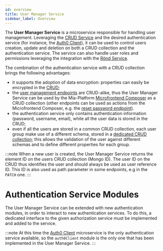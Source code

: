 ```yaml
---
id: overview
title: User Manager Service
sidebar_label: Overview
---
```


<!--
WARNING: this file was automatically generated by Mia-Platform Doc Aggregator.
DO NOT MODIFY IT BY HAND.
Instead, modify the source file and run the aggregator to regenerate this file.
-->

The **User Manager Service** is a microservice responsible for handling user management.
Leveraging the [CRUD Service](/runtime_suite/crud-service/overview_and_usage) and the desired authentication service
(for instance, the [Auth0 Client](/runtime_suite/auth0-client/overview_and_usage)),
it can be used to control users creation, update and deletion on both a CRUD collection and the authentication service.
The service can also handle user roles and permissions leveraging the integration with the [Rönd Service](https://rond-authz.io/docs/getting-started).

The combination of the authentication service with a CRUD collection brings the following advantages:
- it supports the adoption of data encryption: properties can easily be encrypted in the [CRUD](/runtime_suite/crud-service/encryption_configuration);
- the [user management endpoints](./30_usage.md#User-Management) are CRUD-alike, thus the User Manager Service can be used by the Mia-Platform [Microfrontend Composer](/microfrontend-composer/overview)
  as a CRUD collection (other endpoints can be used as actions from the Microfrontend Composer, e.g. the [reset password endpoint](./30_usage.md#POST-/users/change-password)).
- the authentication service only contains authentication information (password, username, email), while all the user data is stored in the CRUD;
- even if all the users are stored in a common CRUD collection, each user group make use of a different schema, stored in a
  [dedicated CRUD collection](./20_configuration.md#User-Manager-Configuration-CRUD-collection);
  this allows the validation of the user against different schemas and to define different properties for each group.

:::note
When a new user is created, the User Manager Service returns the element ID on the users CRUD collection (Mongo ID).
The user ID on the CRUD thus identifies the user and should always be used as user reference ID.
This ID is also used as path parameter in some endpoints, e.g in the `PATCH` one.
:::

# Authentication Service Modules

The User Manager Service can be extended with new authentication modules, in order to interact to new authentication services.
To do this, a dedicated interface to the given authorization service must be implemented and added to the service.

:::note
At this time the [Auth0 Client](/runtime_suite/auth0-client/overview_and_usage) microservice is the only authentication service available,
so the `auth0Client` module is the only one that has been implemented in the User Manager Service.
:::
